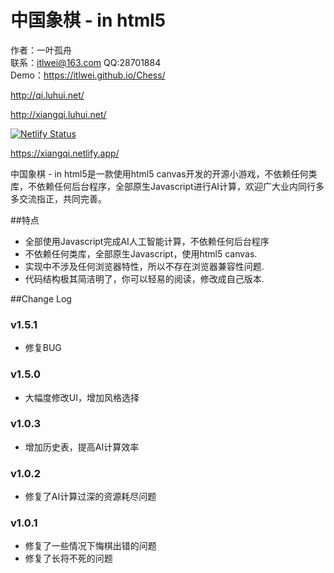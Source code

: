 中国象棋 - in html5
===========

作者：一叶孤舟<br>
联系：itlwei@163.com  QQ:28701884<br>
Demo：https://itlwei.github.io/Chess/

http://qi.luhui.net/

http://xiangqi.luhui.net/

[![Netlify Status](https://api.netlify.com/api/v1/badges/442f3ec5-bdce-4897-8f5e-5f64d51031ba/deploy-status)](https://app.netlify.com/sites/xiangqi/deploys)

https://xiangqi.netlify.app/



中国象棋 - in html5是一款使用html5 canvas开发的开源小游戏，不依赖任何类库，不依赖任何后台程序，全部原生Javascript进行AI计算，欢迎广大业内同行多多交流指正，共同完善。

##特点

* 全部使用Javascript完成AI人工智能计算，不依赖任何后台程序
* 不依赖任何类库，全部原生Javascript，使用html5 canvas.
* 实现中不涉及任何浏览器特性，所以不存在浏览器兼容性问题.
* 代码结构极其简洁明了，你可以轻易的阅读，修改成自己版本.

##Change Log
### v1.5.1
* 修复BUG

### v1.5.0
* 大幅度修改UI，增加风格选择

### v1.0.3
* 增加历史表，提高AI计算效率

### v1.0.2
* 修复了AI计算过深的资源耗尽问题

### v1.0.1
* 修复了一些情况下悔棋出错的问题
* 修复了长将不死的问题
